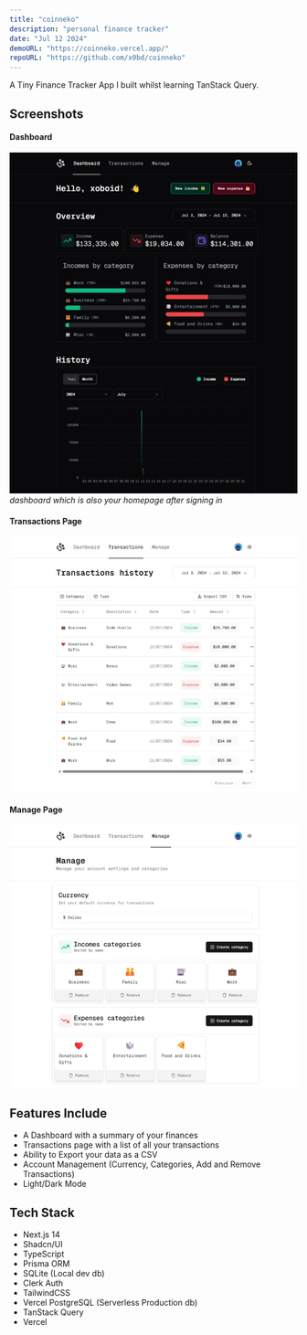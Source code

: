 ```yaml
---
title: "coinneko"
description: "personal finance tracker"
date: "Jul 12 2024"
demoURL: "https://coinneko.vercel.app/"
repoURL: "https://github.com/x0bd/coinneko"
---
```


A Tiny Finance Tracker App I built whilst learning TanStack Query.

## Screenshots

#### Dashboard

![dashboard](./dashboard.jpeg)
_dashboard which is also your homepage after signing in_

#### Transactions Page

![transactions](./transactions.jpeg)

#### Manage Page

![manage](./manage.jpeg)

## Features Include

-   A Dashboard with a summary of your finances
-   Transactions page with a list of all your transactions
-   Ability to Export your data as a CSV
-   Account Management (Currency, Categories, Add and Remove Transactions)
-   Light/Dark Mode

## Tech Stack

-   Next.js 14
-   Shadcn/UI
-   TypeScript
-   Prisma ORM
-   SQLite (Local dev db)
-   Clerk Auth
-   TailwindCSS
-   Vercel PostgreSQL (Serverless Production db)
-   TanStack Query
-   Vercel
